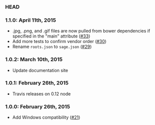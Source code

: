 ### HEAD

### 1.1.0: April 11th, 2015
* .jpg, .png, and .gif files are now pulled from bower dependencies if specified in the "main" attribute ([#33](https://github.com/austinpray/asset-builder/issues/33))
* Add more tests to confirm vendor order ([#30](https://github.com/austinpray/asset-builder/pull/30))
* Rename `roots.json` to `sage.json` ([#29](https://github.com/austinpray/asset-builder/pull/29))

### 1.0.2: March 10th, 2015
* Update documentation site

### 1.0.1: February 26th, 2015
* Travis releases on 0.12 node

### 1.0.0: February 26th, 2015
* Add Windows compatibility ([#21](https://github.com/austinpray/asset-builder/pull/21))
